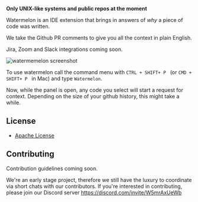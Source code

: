 **Only UNIX-like systems and public repos at the moment**

Watermelon is an IDE extension that brings in answers of _why_ a piece of code was written.

We take the Github PR comments to give you all the context in plain English.

Jira, Zoom and Slack integrations coming soon.

![watermemelon screenshot](https://github.com/watermelontools/wm-extension/blob/main/imagen.png?raw=true)

To use watermelon call the command menu with `CTRL + SHIFT+ P ` (or `CMD + SHIFT+ P ` in Mac)
and type `Watermelon`.

Now, while the panel is open, any code you select will start a request for context. Depending on the size of your github history, this might take a while.

## License

- [Apache License](https://github.com/watermelontools/wm-extension/blob/main/LICENSE)

## Contributing

Contribution guidelines coming soon. 

We're an early stage project, therefore we still have the luxury to coordinate via short chats with our contributors. If you're interested in contributing, please join our Discord server https://discord.com/invite/W5mrAxUeWb
